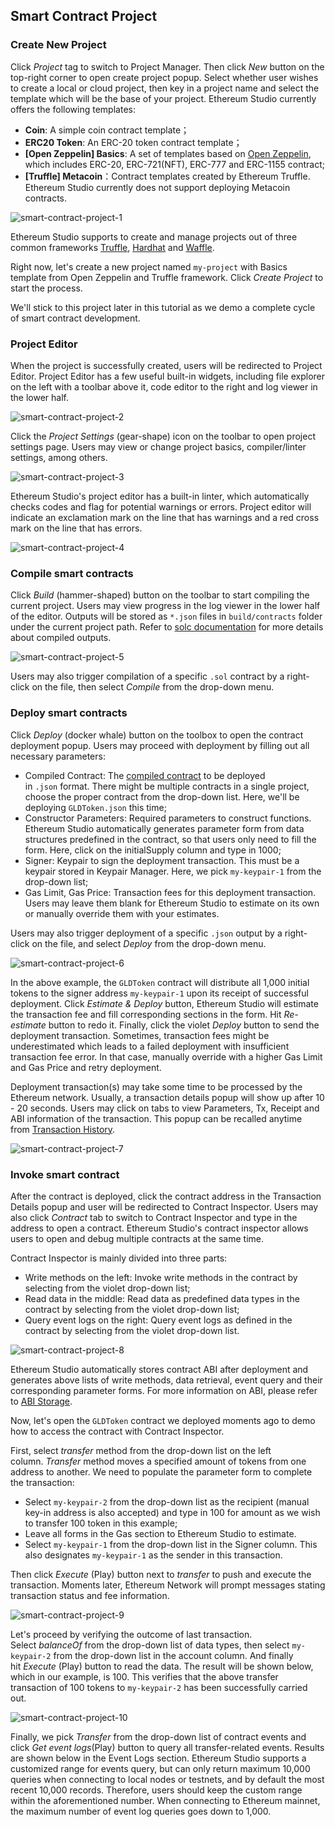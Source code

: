 ## **Smart Contract Project**

### **Create New Project**

Click *Project* tag to switch to Project Manager. Then click *New* button on the top-right corner to open create project popup. Select whether user wishes to create a local or cloud project, then key in a project name and select the template which will be the base of your project. Ethereum Studio currently offers the following templates:

- **Coin**: A simple coin contract template；
- **ERC20 Token**: An ERC-20 token contract template；
- **[Open Zeppelin] Basics**: A set of templates based on [Open Zeppelin](https://openzeppelin.com/), which includes ERC-20, ERC-721(NFT), ERC-777 and ERC-1155 contract;
- **[Truffle] Metacoin**：Contract templates created by Ethereum Truffle. Ethereum Studio currently does not support deploying Metacoin contracts.

![smart-contract-project-1](smart-contract-project-1.png)

Ethereum Studio supports to create and manage projects out of three common frameworks [Truffle](https://www.trufflesuite.com/truffle), [Hardhat](https://hardhat.org/) and [Waffle](https://ethereum-waffle.readthedocs.io/).

Right now, let's create a new project named `my-project` with Basics template from Open Zeppelin and Truffle framework. Click *Create Project* to start the process.

We'll stick to this project later in this tutorial as we demo a complete cycle of smart contract development.

### **Project Editor**

When the project is successfully created, users will be redirected to Project Editor. Project Editor has a few useful built-in widgets, including file explorer on the left with a toolbar above it, code editor to the right and log viewer in the lower half.

![smart-contract-project-2](smart-contract-project-2.png)

Click the *Project Settings* (gear-shape) icon on the toolbar to open project settings page. Users may view or change project basics, compiler/linter settings, among others.

![smart-contract-project-3](smart-contract-project-3.png)

Ethereum Studio's project editor has a built-in linter, which automatically checks codes and flag for potential warnings or errors. Project editor will indicate an exclamation mark on the line that has warnings and a red cross mark on the line that has errors.

![smart-contract-project-4](smart-contract-project-4.png)

### **Compile smart contracts**

Click *Build* (hammer-shaped) button on the toolbar to start compiling the current project. Users may view progress in the log viewer in the lower half of the editor. Outputs will be stored as `*.json` files in `build/contracts` folder under the current project path. Refer to [solc documentation](https://docs.soliditylang.org/en/latest/using-the-compiler.html#output-description) for more details about compiled outputs.

![smart-contract-project-5](smart-contract-project-5.png)

Users may also trigger compilation of a specific `.sol` contract by a right-click on the file, then select *Compile* from the drop-down menu.

### **Deploy smart contracts**

Click *Deploy* (docker whale) button on the toolbox to open the contract deployment popup. Users may proceed with deployment by filling out all necessary parameters:

- Compiled Contract: The [compiled contract](https://docs.soliditylang.org/en/latest/using-the-compiler.html#output-description) to be deployed in `.json` format. There might be multiple contracts in a single project, choose the proper contract from the drop-down list. Here, we'll be deploying `GLDToken.json` this time;
- Constructor Parameters: Required parameters to construct functions. Ethereum Studio automatically generates parameter form from data structures predefined in the contract, so that users only need to fill the form. Here, click on the initialSupply column and type in 1000;
- Signer: Keypair to sign the deployment transaction. This must be a keypair stored in Keypair Manager. Here, we pick `my-keypair-1` from the drop-down list;
- Gas Limit, Gas Price: Transaction fees for this deployment transaction. Users may leave them blank for Ethereum Studio to estimate on its own or manually override them with your estimates.

Users may also trigger deployment of a specific `.json` output by a right-click on the file, and select *Deploy* from the drop-down menu.

![smart-contract-project-6](smart-contract-project-6.png)

In the above example, the `GLDToken` contract will distribute all 1,000 initial tokens to the signer address `my-keypair-1` upon its receipt of successful deployment. Click *Estimate & Deploy* button, Ethereum Studio will estimate the transaction fee and fill corresponding sections in the form. Hit *Re-estimate* button to redo it. Finally, click the violet *Deploy* button to send the deployment transaction. Sometimes, transaction fees might be underestimated which leads to a failed deployment with insufficient transaction fee error. In that case, manually override with a higher Gas Limit and Gas Price and retry deployment.

Deployment transaction(s) may take some time to be processed by the Ethereum network. Usually, a transaction details popup will show up after 10 - 20 seconds. Users may click on tabs to view Parameters, Tx, Receipt and ABI information of the transaction. This popup can be recalled anytime from [Transaction History](https://github.com/ObsidianLabs/EthereumStudio/blob/master/README.md#Transaction-History).

![smart-contract-project-7](smart-contract-project-7.png)

### **Invoke smart contract**

After the contract is deployed, click the contract address in the Transaction Details popup and user will be redirected to Contract Inspector. Users may also click *Contract* tab to switch to Contract Inspector and type in the address to open a contract. Ethereum Studio's contract inspector allows users to open and debug multiple contracts at the same time.

Contract Inspector is mainly divided into three parts:

- Write methods on the left: Invoke write methods in the contract by selecting from the violet drop-down list;
- Read data in the middle: Read data as predefined data types in the contract by selecting from the violet drop-down list;
- Query event logs on the right: Query event logs as defined in the contract by selecting from the violet drop-down list.

![smart-contract-project-8](smart-contract-project-8.png)

Ethereum Studio automatically stores contract ABI after deployment and generates above lists of write methods, data retrieval, event query and their corresponding parameter forms. For more information on ABI, please refer to [ABI Storage](https://github.com/ObsidianLabs/EthereumStudio/blob/master/README.md#abi-storage).

Now, let's open the `GLDToken` contract we deployed moments ago to demo how to access the contract with Contract Inspector.

First, select *transfer* method from the drop-down list on the left column. *Transfer* method moves a specified amount of tokens from one address to another. We need to populate the parameter form to complete the transaction:

- Select `my-keypair-2` from the drop-down list as the recipient (manual key-in address is also accepted) and type in 100 for amount as we wish to transfer 100 token in this example;
- Leave all forms in the Gas section to Ethereum Studio to estimate.
- Select `my-keypair-1` from the drop-down list in the Signer column. This also designates `my-keypair-1` as the sender in this transaction.

Then click *Execute* (Play) button next to *transfer* to push and execute the transaction. Moments later, Ethereum Network will prompt messages stating transaction status and fee information.

![smart-contract-project-9](smart-contract-project-9.png)

Let's proceed by verifying the outcome of last transaction. Select *balanceOf* from the drop-down list of data types, then select `my-keypair-2` from the drop-down list in the account column. And finally hit *Execute* (Play) button to read the data. The result will be shown below, which in our example, is 100. This verifies that the above transfer transaction of 100 tokens to `my-keypair-2` has been successfully carried out.

![smart-contract-project-10](smart-contract-project-10.png)

Finally, we pick *Transfer* from the drop-down list of contract events and click *Get event logs*(Play) button to query all transfer-related events. Results are shown below in the Event Logs section. Ethereum Studio supports a customized range for events query, but can only return maximum 10,000 queries when connecting to local nodes or testnets, and by default the most recent 10,000 records. Therefore, users should keep the custom range within the aforementioned number. When connecting to Ethereum mainnet, the maximum number of event log queries goes down to 1,000.


